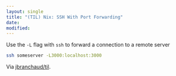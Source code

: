 ```yaml
---
layout: single
title: "(TIL) Nix: SSH With Port Forwarding"
date:
modified:
---
```


Use the `-L` flag with `ssh` to forward a connection to a remote server

```bash
ssh someserver -L3000:localhost:3000
```

Via [jbranchaud/til](https://github.com/jbranchaud/til).
